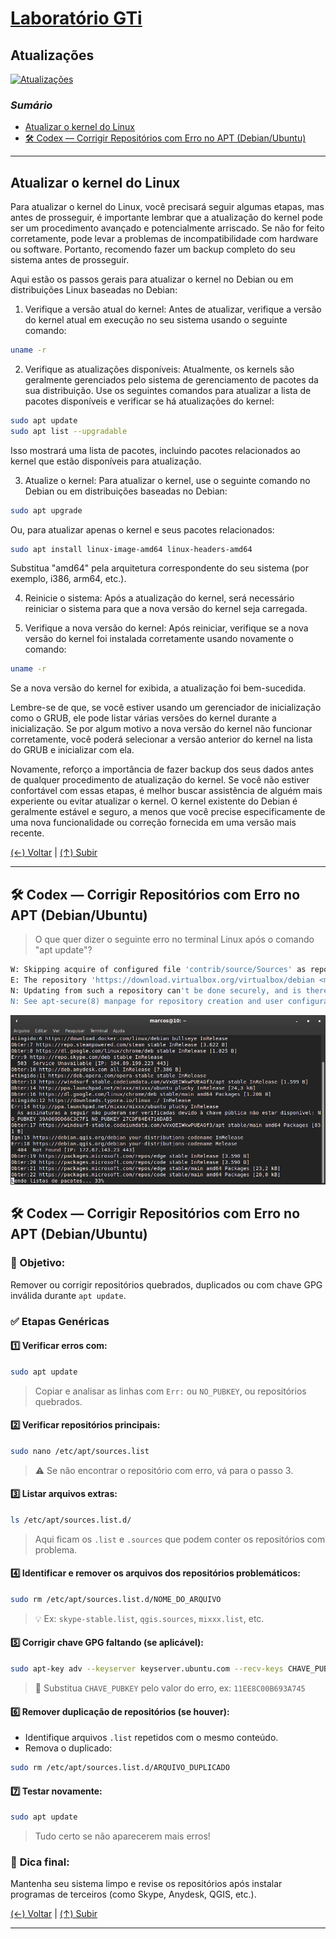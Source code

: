 # [Laboratório GTi](../../README.md#laborat%C3%B3rio-gti "Laboratório GTi")

## Atualizações

[![Atualizações](./images/Upgrade_button.jpg "Atualizações")](./images/Upgrade_button.jpg "Atualizações")

### *Sumário*

- [Atualizar o kernel do Linux](#atualizar-o-kernel-do-linux "Atualizar o kernel do Linux")
- [🛠️ Codex — Corrigir Repositórios com Erro no APT (Debian/Ubuntu)](#alguns-erros-durante-a-atualiza%C3%A7%C3%A3o-de-pacotes "Codex — Corrigir Repositórios com Erro no APT (Debian/Ubuntu)")

---

## Atualizar o kernel do Linux

Para atualizar o kernel do Linux, você precisará seguir algumas etapas, mas antes de prosseguir, é importante lembrar que a atualização do kernel pode ser um procedimento avançado e potencialmente arriscado. Se não for feito corretamente, pode levar a problemas de incompatibilidade com hardware ou software. Portanto, recomendo fazer um backup completo do seu sistema antes de prosseguir.

Aqui estão os passos gerais para atualizar o kernel no Debian ou em distribuições Linux baseadas no Debian:

1. Verifique a versão atual do kernel:
Antes de atualizar, verifique a versão do kernel atual em execução no seu sistema usando o seguinte comando:

```bash
uname -r
```

2. Verifique as atualizações disponíveis:
Atualmente, os kernels são geralmente gerenciados pelo sistema de gerenciamento de pacotes da sua distribuição. Use os seguintes comandos para atualizar a lista de pacotes disponíveis e verificar se há atualizações do kernel:

```bash
sudo apt update
sudo apt list --upgradable
```

Isso mostrará uma lista de pacotes, incluindo pacotes relacionados ao kernel que estão disponíveis para atualização.

3. Atualize o kernel:
Para atualizar o kernel, use o seguinte comando no Debian ou em distribuições baseadas no Debian:

```bash
sudo apt upgrade
```

Ou, para atualizar apenas o kernel e seus pacotes relacionados:

```bash
sudo apt install linux-image-amd64 linux-headers-amd64
```

Substitua "amd64" pela arquitetura correspondente do seu sistema (por exemplo, i386, arm64, etc.).

4. Reinicie o sistema:
Após a atualização do kernel, será necessário reiniciar o sistema para que a nova versão do kernel seja carregada.

5. Verifique a nova versão do kernel:
Após reiniciar, verifique se a nova versão do kernel foi instalada corretamente usando novamente o comando:

```bash
uname -r
```

Se a nova versão do kernel for exibida, a atualização foi bem-sucedida.

Lembre-se de que, se você estiver usando um gerenciador de inicialização como o GRUB, ele pode listar várias versões do kernel durante a inicialização. Se por algum motivo a nova versão do kernel não funcionar corretamente, você poderá selecionar a versão anterior do kernel na lista do GRUB e inicializar com ela.

Novamente, reforço a importância de fazer backup dos seus dados antes de qualquer procedimento de atualização do kernel. Se você não estiver confortável com essas etapas, é melhor buscar assistência de alguém mais experiente ou evitar atualizar o kernel. O kernel existente do Debian é geralmente estável e seguro, a menos que você precise especificamente de uma nova funcionalidade ou correção fornecida em uma versão mais recente.

[(&larr;) Voltar](https://github.com/systemboys/GTi_Laboratory#laborat%C3%B3rio-gti "Voltar ao Sumário") | 
[(&uarr;) Subir](#sum%C3%A1rio "Subir para o topo")

---

## 🛠️ Codex — Corrigir Repositórios com Erro no APT (Debian/Ubuntu)

> O que quer dizer o seguinte erro no terminal Linux após o comando "apt update"?

```bash
W: Skipping acquire of configured file 'contrib/source/Sources' as repository 'https://download.virtualbox.org/virtualbox/debian buster InRelease' does not seem to provide it (sources.list entry misspelt?)
E: The repository 'https://download.virtualbox.org/virtualbox/debian <mydist> Release' does not have a Release file.
N: Updating from such a repository can't be done securely, and is therefore disabled by default.
N: See apt-secure(8) manpage for repository creation and user configuration details.
```

[![Terminal após o comando apt update](./images/apt_update.png "Terminal após o comando apt update")](./images/apt_update.png "Terminal após o comando apt update")

## 🛠️ **Codex — Corrigir Repositórios com Erro no APT (Debian/Ubuntu)**

### 📌 Objetivo:

Remover ou corrigir repositórios quebrados, duplicados ou com chave GPG inválida durante `apt update`.

### ✅ **Etapas Genéricas**

#### 1️⃣ Verificar erros com:

```bash
sudo apt update
```

> Copiar e analisar as linhas com `Err:` ou `NO_PUBKEY`, ou repositórios quebrados.

#### 2️⃣ Verificar repositórios principais:

```bash
sudo nano /etc/apt/sources.list
```

> ⚠️ Se não encontrar o repositório com erro, vá para o passo 3.

#### 3️⃣ Listar arquivos extras:

```bash
ls /etc/apt/sources.list.d/
```

> Aqui ficam os `.list` e `.sources` que podem conter os repositórios com problema.

#### 4️⃣ Identificar e **remover** os arquivos dos repositórios problemáticos:

```bash
sudo rm /etc/apt/sources.list.d/NOME_DO_ARQUIVO
```

> 💡 Ex:
> `skype-stable.list`, `qgis.sources`, `mixxx.list`, etc.

#### 5️⃣ Corrigir chave GPG faltando (se aplicável):

```bash
sudo apt-key adv --keyserver keyserver.ubuntu.com --recv-keys CHAVE_PUBKEY
```

> 🔑 Substitua `CHAVE_PUBKEY` pelo valor do erro, ex: `11EE8C00B693A745`

#### 6️⃣ Remover duplicação de repositórios (se houver):

* Identifique arquivos `.list` repetidos com o mesmo conteúdo.
* Remova o duplicado:

```bash
sudo rm /etc/apt/sources.list.d/ARQUIVO_DUPLICADO
```

#### 7️⃣ Testar novamente:

```bash
sudo apt update
```

> Tudo certo se não aparecerem mais erros!

### 💾 **Dica final**:

Mantenha seu sistema limpo e revise os repositórios após instalar programas de terceiros (como Skype, Anydesk, QGIS, etc.).

[(&larr;) Voltar](https://github.com/systemboys/GTi_Laboratory#laborat%C3%B3rio-gti "Voltar ao Sumário") | 
[(&uarr;) Subir](#sum%C3%A1rio "Subir para o topo")

---